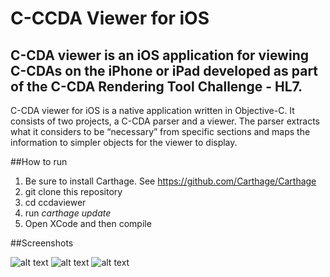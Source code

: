 # C-CCDA Viewer for iOS

C-CDA viewer is an iOS application for viewing C-CDAs on the iPhone or iPad developed as part of the C-CDA Rendering Tool Challenge - HL7.
---

C-CDA viewer for iOS is a native application written in
Objective-C.  It consists of two projects, a C-CDA parser and
a viewer.
The parser extracts what it considers to be “necessary” from
specific sections and maps the information to simpler
objects for the viewer to display.

##How to run
1. Be sure to install Carthage. See https://github.com/Carthage/Carthage
2. git clone this repository
3. cd ccdaviewer
4. run _carthage update_
5. Open XCode and then compile

##Screenshots

![alt text](https://github.com/alexandern/ccdaviewer/blob/master/screenshots/screen4.png "Screenshot")
![alt text](https://github.com/alexandern/ccdaviewer/blob/master/screenshots/screen2.png "Screenshot")
![alt text](https://github.com/alexandern/ccdaviewer/blob/master/screenshots/screen3.png "Screenshot")
                        